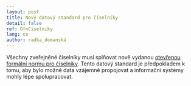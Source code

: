 ```yaml
---
layout: post
title: Nový datový standard pro číselníky 
detail: false
ref: OfnCiselniky
lang: cs
author: radka_domanská
---
```


Všechny zveřejněné číselníky musí splňovat nově vydanou [otevřenou formální normu pro číselníky]. 
Tento datový standard je předpokladem k tomu, aby bylo možné data vzájemně propojovat a informační systémy mohly lépe spolupracovat.

[otevřenou formální normu pro číselníky]: https://ofn.gov.cz/%C4%8D%C3%ADseln%C3%ADky/2022-02-08/ "OFN číselníky"
